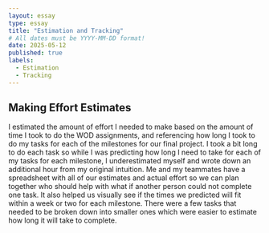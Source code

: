 ```yaml
---
layout: essay
type: essay
title: "Estimation and Tracking"
# All dates must be YYYY-MM-DD format!
date: 2025-05-12
published: true
labels:
  - Estimation
  - Tracking
---
```


## Making Effort Estimates
I estimated the amount of effort I needed to make based on the amount of time I took to do the WOD assignments, and referencing how long I took to do my tasks for each of the milestones for our final project. I took a bit long to do each task so while I was predicting how long I need to take for each of my tasks for each milestone, I underestimated myself and wrote down an additional hour from my original intuition. Me and my teammates have a spreadsheet with all of our estimates and actual effort so we can plan together who should help with what if another person could not complete one task. It also helped us visually see if the times we predicted will fit within a week or two for each milestone. There were a few tasks that needed to be broken down into smaller ones which were easier to estimate how long it will take to complete.
